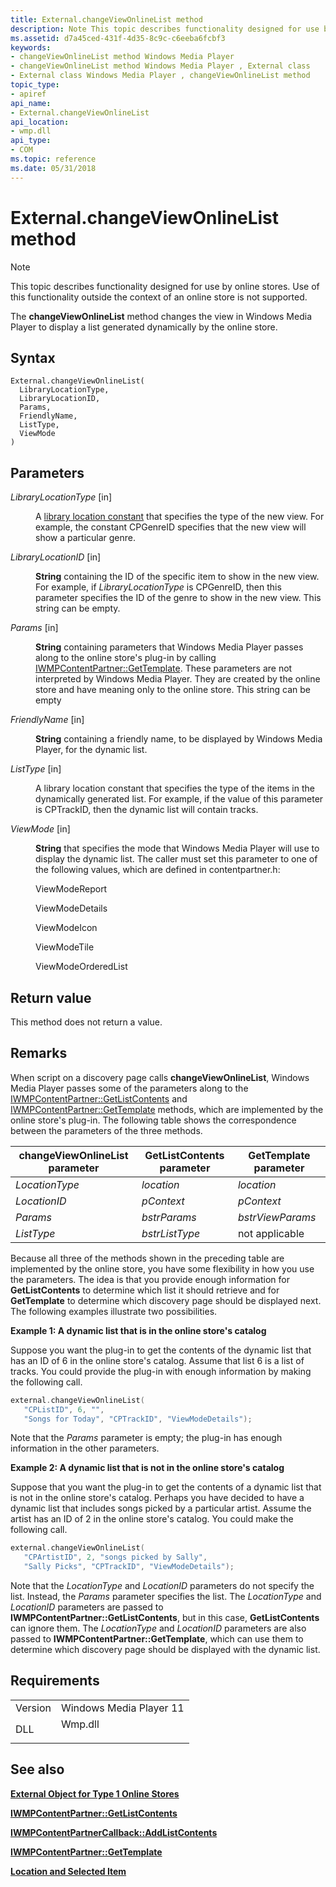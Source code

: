 ```yaml
---
title: External.changeViewOnlineList method
description: Note This topic describes functionality designed for use by online stores.
ms.assetid: d7a45ced-431f-4d35-8c9c-c6eeba6fcbf3
keywords:
- changeViewOnlineList method Windows Media Player
- changeViewOnlineList method Windows Media Player , External class
- External class Windows Media Player , changeViewOnlineList method
topic_type:
- apiref
api_name:
- External.changeViewOnlineList
api_location:
- wmp.dll
api_type:
- COM
ms.topic: reference
ms.date: 05/31/2018
---
```


# External.changeViewOnlineList method

> [!Note]  
> This topic describes functionality designed for use by online stores. Use of this functionality outside the context of an online store is not supported.

 

The **changeViewOnlineList** method changes the view in Windows Media Player to display a list generated dynamically by the online store.

## Syntax


```JScript
External.changeViewOnlineList(
  LibraryLocationType,
  LibraryLocationID,
  Params,
  FriendlyName,
  ListType,
  ViewMode
)
```



## Parameters

<dl> <dt>

*LibraryLocationType* \[in\]
</dt> <dd>

A [library location constant](library-location-constants.md) that specifies the type of the new view. For example, the constant CPGenreID specifies that the new view will show a particular genre.

</dd> <dt>

*LibraryLocationID* \[in\]
</dt> <dd>

**String** containing the ID of the specific item to show in the new view. For example, if *LibraryLocationType* is CPGenreID, then this parameter specifies the ID of the genre to show in the new view. This string can be empty.

</dd> <dt>

*Params* \[in\]
</dt> <dd>

**String** containing parameters that Windows Media Player passes along to the online store's plug-in by calling [IWMPContentPartner::GetTemplate](/previous-versions/windows/desktop/api/contentpartner/nf-contentpartner-iwmpcontentpartner-gettemplate). These parameters are not interpreted by Windows Media Player. They are created by the online store and have meaning only to the online store. This string can be empty

</dd> <dt>

*FriendlyName* \[in\]
</dt> <dd>

**String** containing a friendly name, to be displayed by Windows Media Player, for the dynamic list.

</dd> <dt>

*ListType* \[in\]
</dt> <dd>

A library location constant that specifies the type of the items in the dynamically generated list. For example, if the value of this parameter is CPTrackID, then the dynamic list will contain tracks.

</dd> <dt>

*ViewMode* \[in\]
</dt> <dd>

**String** that specifies the mode that Windows Media Player will use to display the dynamic list. The caller must set this parameter to one of the following values, which are defined in contentpartner.h:

ViewModeReport

ViewModeDetails

ViewModeIcon

ViewModeTile

ViewModeOrderedList

</dd> </dl>

## Return value

This method does not return a value.

## Remarks

When script on a discovery page calls **changeViewOnlineList**, Windows Media Player passes some of the parameters along to the [IWMPContentPartner::GetListContents](/previous-versions/windows/desktop/api/contentpartner/nf-contentpartner-iwmpcontentpartner-getlistcontents) and [IWMPContentPartner::GetTemplate](/previous-versions/windows/desktop/api/contentpartner/nf-contentpartner-iwmpcontentpartner-gettemplate) methods, which are implemented by the online store's plug-in. The following table shows the correspondence between the parameters of the three methods.



| changeViewOnlineList parameter | GetListContents parameter | GetTemplate parameter |
|--------------------------------|---------------------------|-----------------------|
| *LocationType*                 | *location*                | *location*            |
| *LocationID*                   | *pContext*                | *pContext*            |
| *Params*                       | *bstrParams*              | *bstrViewParams*      |
| *ListType*                     | *bstrListType*            | not applicable        |



 

Because all three of the methods shown in the preceding table are implemented by the online store, you have some flexibility in how you use the parameters. The idea is that you provide enough information for **GetListContents** to determine which list it should retrieve and for **GetTemplate** to determine which discovery page should be displayed next. The following examples illustrate two possibilities.

**Example 1: A dynamic list that is in the online store's catalog**

Suppose you want the plug-in to get the contents of the dynamic list that has an ID of 6 in the online store's catalog. Assume that list 6 is a list of tracks. You could provide the plug-in with enough information by making the following call.


```C++
external.changeViewOnlineList(
   "CPListID", 6, "", 
   "Songs for Today", "CPTrackID", "ViewModeDetails");
```



Note that the *Params* parameter is empty; the plug-in has enough information in the other parameters.

**Example 2: A dynamic list that is not in the online store's catalog**

Suppose that you want the plug-in to get the contents of a dynamic list that is not in the online store's catalog. Perhaps you have decided to have a dynamic list that includes songs picked by a particular artist. Assume the artist has an ID of 2 in the online store's catalog. You could make the following call.


```C++
external.changeViewOnlineList(
   "CPArtistID", 2, "songs picked by Sally", 
   "Sally Picks", "CPTrackID", "ViewModeDetails");
```



Note that the *LocationType* and *LocationID* parameters do not specify the list. Instead, the *Params* parameter specifies the list. The *LocationType* and *LocationID* parameters are passed to **IWMPContentPartner::GetListContents**, but in this case, **GetListContents** can ignore them. The *LocationType* and *LocationID* parameters are also passed to **IWMPContentPartner::GetTemplate**, which can use them to determine which discovery page should be displayed with the dynamic list.

## Requirements



|                    |                                                                                    |
|--------------------|------------------------------------------------------------------------------------|
| Version<br/> | Windows Media Player 11<br/>                                                 |
| DLL<br/>     | <dl> <dt>Wmp.dll</dt> </dl> |



## See also

<dl> <dt>

[**External Object for Type 1 Online Stores**](external-object-for-type-1-online-stores.md)
</dt> <dt>

[**IWMPContentPartner::GetListContents**](/previous-versions/windows/desktop/api/contentpartner/nf-contentpartner-iwmpcontentpartner-getlistcontents)
</dt> <dt>

[**IWMPContentPartnerCallback::AddListContents**](/previous-versions/windows/desktop/api/contentpartner/nf-contentpartner-iwmpcontentpartnercallback-addlistcontents)
</dt> <dt>

[**IWMPContentPartner::GetTemplate**](/previous-versions/windows/desktop/api/contentpartner/nf-contentpartner-iwmpcontentpartner-gettemplate)
</dt> <dt>

[**Location and Selected Item**](location-and-selected-item.md)
</dt> </dl>

 

 





